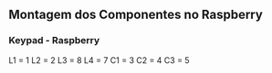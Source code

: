 ## Montagem dos Componentes no Raspberry

### Keypad - Raspberry

L1 = 1
L2 = 2
L3 = 8
L4 = 7
C1 = 3
C2 = 4
C3 = 5
